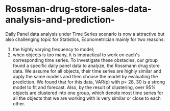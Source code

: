 # Rossman-drug-store-sales-data-analysis-and-prediction-

Daily Panel data analysis under Time Series scenario is now a attractive but also challenging topic for Statistics, Econometrician mainly for two reasons: 
1. the highly varying frequency to model; 
2. when objects is too many, it is impractical to work on each's corresponding time series. 
To investigate these obstacles, our group found a specific daily panel data to analyze, the Rossmann drug store data. We assume for all objects, their time series are highly similar and apply the same models and then choose the model by evaluating the prediction. We found that for this data, VAR(p) with p= 28, 30 is a strong model to fit and forecast. Also, by the result of clustering, over 95% objects are clustered into one group, which denote most time series for all the objects that we are working with is very similar or close to each other. 

